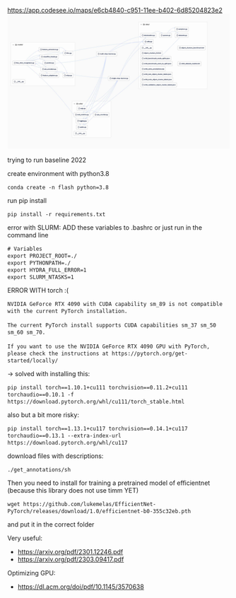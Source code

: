 https://app.codesee.io/maps/e6cb4840-c951-11ee-b402-6d85204823e2
![alt text](Program-1707706825783.jpeg "Title")

trying to run baseline 2022

create environment with python3.8
```
conda create -n flash python=3.8
```

run pip install
```
pip install -r requirements.txt
```

error with SLURM:
ADD these variables to .bashrc or just run in the command line
```
# Variables
export PROJECT_ROOT=./
export PYTHONPATH=./
export HYDRA_FULL_ERROR=1
export SLURM_NTASKS=1
```

ERROR WITH torch :(
```
NVIDIA GeForce RTX 4090 with CUDA capability sm_89 is not compatible with the current PyTorch installation.

The current PyTorch install supports CUDA capabilities sm_37 sm_50 sm_60 sm_70.

If you want to use the NVIDIA GeForce RTX 4090 GPU with PyTorch, please check the instructions at https://pytorch.org/get-started/locally/
```

-> solved with installing this:

```
pip install torch==1.10.1+cu111 torchvision==0.11.2+cu111 torchaudio==0.10.1 -f https://download.pytorch.org/whl/cu111/torch_stable.html
```

also but a bit more risky:

```
pip install torch==1.13.1+cu117 torchvision==0.14.1+cu117 torchaudio==0.13.1 --extra-index-url https://download.pytorch.org/whl/cu117
```


download files with descriptions:

```
./get_annotations/sh
```

Then you need to install for training a pretrained model of efficientnet (because this library does not use timm YET)

```
wget https://github.com/lukemelas/EfficientNet-PyTorch/releases/download/1.0/efficientnet-b0-355c32eb.pth
```
and put it in the correct folder 

Very useful:
- https://arxiv.org/pdf/2301.12246.pdf
- https://arxiv.org/pdf/2303.09417.pdf

Optimizing GPU:
- https://dl.acm.org/doi/pdf/10.1145/3570638